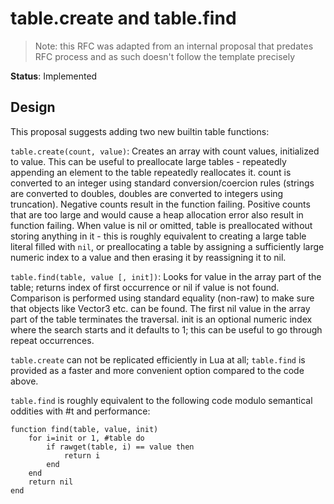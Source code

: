 # table.create and table.find

> Note: this RFC was adapted from an internal proposal that predates RFC process and as such doesn't follow the template precisely

**Status**: Implemented

## Design

This proposal suggests adding two new builtin table functions:

`table.create(count, value)`: Creates an array with count values, initialized to value. This can be useful to preallocate large tables - repeatedly appending an element to the table repeatedly reallocates it. count is converted to an integer using standard conversion/coercion rules (strings are converted to doubles, doubles are converted to integers using truncation). Negative counts result in the function failing. Positive counts that are too large and would cause a heap allocation error also result in function failing. When value is nil or omitted, table is preallocated without storing anything in it - this is roughly equivalent to creating a large table literal filled with `nil`, or preallocating a table by assigning a sufficiently large numeric index to a value and then erasing it by reassigning it to nil.

`table.find(table, value [, init])`: Looks for value in the array part of the table; returns index of first occurrence or nil if value is not found. Comparison is performed using standard equality (non-raw) to make sure that objects like Vector3 etc. can be found. The first nil value in the array part of the table terminates the traversal. init is an optional numeric index where the search starts and it defaults to 1; this can be useful to go through repeat occurrences.

`table.create` can not be replicated efficiently in Lua at all; `table.find` is provided as a faster and more convenient option compared to the code above.

`table.find` is roughly equivalent to the following code modulo semantical oddities with #t and performance:

```luau
function find(table, value, init)
    for i=init or 1, #table do
        if rawget(table, i) == value then
            return i
        end
    end
    return nil
end
```
